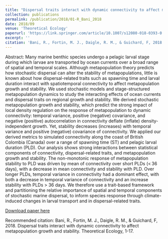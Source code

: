 ```yaml
---
title: "Dispersal traits interact with dynamic connectivity to affect metapopulation growth and stability"
collection: publications
permalink: /publication/2018/01-R_Bani_2018
date: 2018/09
venue: 'Theoretical Ecology'
paperurl: 'https://link.springer.com/article/10.1007/s12080-018-0393-0'
excerpt: ''
citation: 'Bani, R., Fortin, M. J., Daigle, R. M., & Guichard, F, 2018. Dispersal traits interact with dynamic connectivity to affect metapopulation growth and stability. Theoretical Ecology, 1-17.'
---
```

Abstract: Many marine benthic species undergo a pelagic larval stage during which larvae are transported by ocean currents over a broad range of spatial and temporal scales. Although metapopulation theory predicts how stochastic dispersal can alter the stability of metapopulations, little is known about how dispersal-related traits such as spawning time and larval duration interact with spatiotemporal connectivity to affect metapopulation growth and stability. We used stochastic models and stage-structured metapopulation dynamics to study the interacting effects of ocean currents and dispersal traits on regional growth and stability. We derived stochastic metapopulation growth and stability, which predict the strong impact of local density regulation on the response of metapopulation to dynamic connectivity: temporal variance, positive (negative) covariance, and negative (positive) autocorrelation in connectivity deflate (inflate) density-independent growth. Yet, stability decreases (increases) with temporal variance and positive (negative) covariance of connectivity. We applied our derived metrics to simulated connectivity along the coast of British Colombia (Canada) over a range of spawning time (ST) and pelagic larval duration (PLD). Our analysis shows strong interactions between statistical components of connectivity, dispersal-related traits, and metapopulation growth and stability. The non-monotonic response of metapopulation stability to PLD was driven by mean of connectivity over short PLDs (< 36 days), with a decrease in mean connectivity and stability with PLD. Over longer PLDs, temporal variance in connectivity had a dominant effect, with both a decrease in temporal variance of connectivity and an increase stability with PLDs > 36 days. We therefore use a trait-based framework and partitioning the relative importance of spatial and temporal components of stochastic marine dispersal, to inform species response through climate-induced changes in larval transport and in dispersal-related traits.

[Download paper here](https://link.springer.com/article/10.1007/s12080-018-0393-0)

Recommended citation: Bani, R., Fortin, M. J., Daigle, R. M., & Guichard, F, 2018. Dispersal traits interact with dynamic connectivity to affect metapopulation growth and stability. Theoretical Ecology, 1-17.
